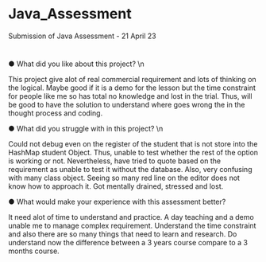 # Java_Assessment
Submission of Java Assessment - 21 April 23
#
●	What did you like about this project? \n

This project give alot of real commercial requirement and lots of thinking on the logical. Maybe good if it is a demo for the lesson but the time constraint for people like me so has total no knowledge and lost in the trial. Thus, will be good to have the solution to understand where goes wrong the in the thought process and coding.

●	What did you struggle with in this project? \n

Could not debug even on the register of the student that is not store into the HashMap student Object. Thus, unable to test whether the rest of the option is working or not. Nevertheless, have tried to quote based on the requirement as unable to test it without the database. Also, very confusing with many class object. Seeing so many red line on the editor does not know how to approach it. Got mentally drained, stressed and lost. 

●	What would make your experience with this assessment better?

It need alot of time to understand and practice. A day teaching and a demo unable me to manage complex requirement. Understand the time constraint and also there are so many things that need to learn and research. Do understand now the difference between a 3 years course compare to a 3 months course.
